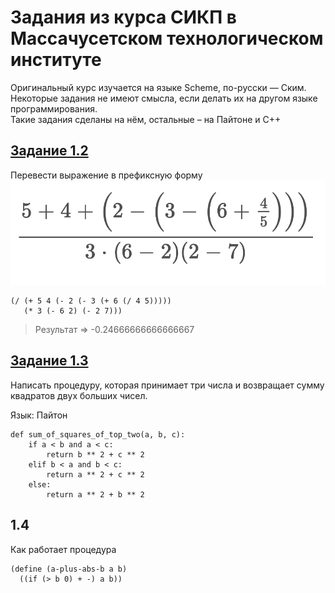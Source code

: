 # Задания из курса СИКП в Массачусетском технологическом институте
Оригинальный курс изучается на языке Scheme, по-русски — Ским.  
Некоторые задания не имеют смысла, если делать их на другом языке программирования.  
Такие задания сделаны на нём, остальные – на Пайтоне и С++

## [Задание 1.2](/tree/master/1*/1.2)
Перевести выражение в префиксную форму
![equation](https://github.com/Xalion67/sicp/blob/master/1*/1.2/expression.png)

```
(/ (+ 5 4 (- 2 (- 3 (+ 6 (/ 4 5)))))
   (* 3 (- 6 2) (- 2 7)))
```
> Результат => -0.24666666666666667

## [Задание 1.3](/tree/master/1*/1.3)
Написать процедуру, которая принимает три числа и возвращает сумму квадратов двух больших чисел.

Язык: Пайтон
```
def sum_of_squares_of_top_two(a, b, c):
    if a < b and a < c:
        return b ** 2 + c ** 2
    elif b < a and b < c:
        return a ** 2 + c ** 2
    else:
        return a ** 2 + b ** 2

```

## 1.4
Как работает процедура
```
(define (a-plus-abs-b a b)
  ((if (> b 0) + -) a b))
```
